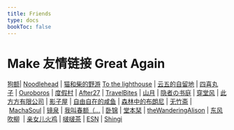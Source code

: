 ```yaml
---
title: Friends
type: docs
bookToc: false
---
```

# Make 友情链接 Great Again
[狗额](https://xnth97.github.io/)| [Noodlehead](http://noodlehead.life/) | [猫和柴的野游](https://meowshiba.com/) [To the lighthouse](http://owlswims.com/) | [云五的自留地](https://yukieyun.net/) | [四喜丸子](https://fourhappylions.com/) | [Ouroboros](https://utopia.pursuitus.com/) | [度假村](http://yocson.com/) | [After27](http://after27.me/) | [TravelBites](http://travelbites.life/) | [山月](https://sanguok.com/) | [隐者の书庭](http://paxinla.github.io/) | [穿堂风](https://machasoul.com/) | [此方方有限公司](https://blog.konata.co/) | [影子屋](https://blog.bgme.me/) | [自由自在的咸鱼](http://madstick.xyz/) | [森林中的布朗尼](http://pandapanderson.wordpress.com/) | [无竹斋](http://bamboobone9.com/) | [MachaSoul](https://machasoul.com/) | [镜泉](https://www.notion.so/1eabb27c1e9c4db7b4480ae7e3d86b02) | [我叫春额（…](http://brookcl.in/) | [卧锦](https://crescendomeow.wordpress.com/) | [堂本栞](https://shiorireads.ca/) | [theWanderingAlison](https://thewanderingallison.github.io/) | [东风吹柳](https://dongfeng.space/)  | [亲女儿火鸡](https://www.notion.so/e3d519283a9f4412acc1d174ec94e30d) | [啵啵茶](https://changxiawushi.github.io/) | [ESN](https://blog-rouge-xi.vercel.app/) | [Shingi](https://www.shingireservation.com/)